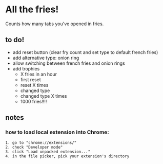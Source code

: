 # All the fries!

Counts how many tabs you've opened in fries.

## to do!
- add reset button (clear fry count and set type to default french fries)
- add alternative type: onion ring
- allow switching between french fries and onion rings
- add trophies
    - X fries in an hour
    - first reset
    - reset X times
    - changed type
    - changed type X times
    - 1000 fries!!!!

## notes

### how to load local extension into Chrome:
    1. go to "chrome://extensions/"
    2. check "Developer mode"
    3. click "Load unpacked extension..."
    4. in the file picker, pick your extension's directory